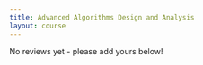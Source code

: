 ```yaml
---
title: Advanced Algorithms Design and Analysis 
layout: course
---
```


No reviews yet - please add yours below!


